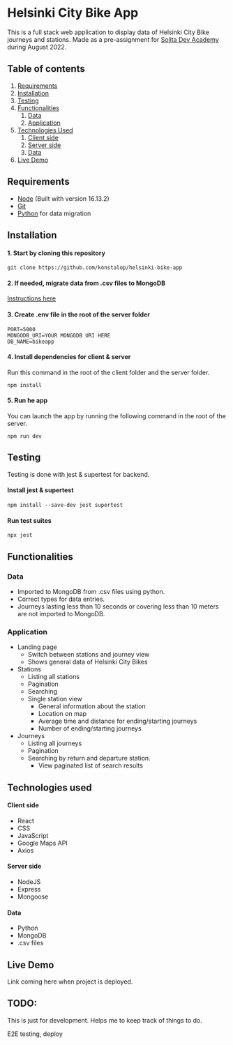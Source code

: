# Helsinki City Bike App

This is a full stack web application to display data of Helsinki City Bike journeys and stations. Made as a pre-assignment for [Solita Dev Academy](https://www.solita.fi/en/academy/) during August 2022.

## Table of contents

1. [Requirements](#requirements)
2. [Installation](#installation)
3. [Testing](#testing)
4. [Functionalities](#functionalities)
    1. [Data](#data)
    2. [Application](#application)
5. [Technologies Used](#technologies-used)
    1. [Client side](#client-side)
    2. [Server side](#server-side)
    3. [Data](#data-1)
6. [Live Demo](#live-demo)


## Requirements
- [Node](https://nodejs.org/en/) (Built with version 16.13.2)
- [Git](https://git-scm.com/)
- [Python](https://www.python.org/) for data migration
## Installation

#### 1. Start by cloning this repository

```
git clone https://github.com/konstalop/helsinki-bike-app
```
#### 2. If needed, migrate data from .csv files to MongoDB
[Instructions here](https://github.com/konstalop/helsinki-bike-app/tree/main/data_migration)

#### 3. Create .env file in the root of the server folder

```
PORT=5000
MONGODB_URI=YOUR MONGODB URI HERE
DB_NAME=bikeapp
```

#### 4. Install dependencies for client & server
Run this command in the root of the client folder and the server folder.
```
npm install
```
#### 5. Run he app
You can launch the app by running the following command in the root of the server.
```
npm run dev
```

## Testing
Testing is done with jest & supertest for backend.

#### Install jest & supertest
```
npm install --save-dev jest supertest
```

#### Run test suites
```
npx jest
```


## Functionalities

### Data
- Imported to MongoDB from .csv files using python.
- Correct types for data entries.
- Journeys lasting less than 10 seconds or covering less than 10 meters are not imported to MongoDB.

### Application

- Landing page
    - Switch between stations and journey view
    - Shows general data of Helsinki City Bikes
- Stations
    - Listing all stations
    - Pagination
    - Searching
    - Single station view
        - General information about the station
        - Location on map
        - Average time and distance for ending/starting journeys
        - Number of ending/starting journeys
- Journeys
    - Listing all journeys
    - Pagination
    - Searching by return and departure station. 
        - View paginated list of search results

## Technologies used
#### Client side
- React
- CSS
- JavaScript
- Google Maps API
- Axios
#### Server side
 - NodeJS
 - Express
 - Mongoose
#### Data
- Python
- MongoDB
- .csv files


## Live Demo 

Link coming here when project is deployed.



## TODO:

This is just for development. Helps me to keep track of things to do.

E2E testing, deploy